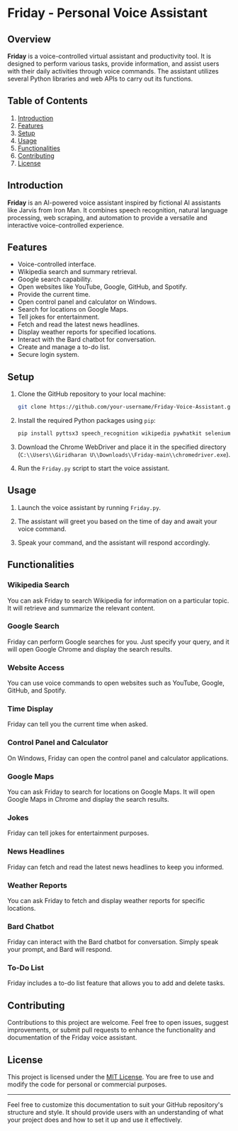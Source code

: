 
# Friday - Personal Voice Assistant

## Overview

**Friday** is a voice-controlled virtual assistant and productivity tool. It is designed to perform various tasks, provide information, and assist users with their daily activities through voice commands. The assistant utilizes several Python libraries and web APIs to carry out its functions.

## Table of Contents

1. [Introduction](#introduction)
2. [Features](#features)
3. [Setup](#setup)
4. [Usage](#usage)
5. [Functionalities](#functionalities)
6. [Contributing](#contributing)
7. [License](#license)

## Introduction

**Friday** is an AI-powered voice assistant inspired by fictional AI assistants like Jarvis from Iron Man. It combines speech recognition, natural language processing, web scraping, and automation to provide a versatile and interactive voice-controlled experience.

## Features

- Voice-controlled interface.
- Wikipedia search and summary retrieval.
- Google search capability.
- Open websites like YouTube, Google, GitHub, and Spotify.
- Provide the current time.
- Open control panel and calculator on Windows.
- Search for locations on Google Maps.
- Tell jokes for entertainment.
- Fetch and read the latest news headlines.
- Display weather reports for specified locations.
- Interact with the Bard chatbot for conversation.
- Create and manage a to-do list.
- Secure login system.

## Setup

1. Clone the GitHub repository to your local machine:

   ```bash
   git clone https://github.com/your-username/Friday-Voice-Assistant.git
   ```

2. Install the required Python packages using `pip`:

   ```bash
   pip install pyttsx3 speech_recognition wikipedia pywhatkit selenium requests bs4 dadjokes Bard
   ```

3. Download the Chrome WebDriver and place it in the specified directory (`C:\\Users\\Giridharan U\\Downloads\\Friday-main\\chromedriver.exe`).

4. Run the `Friday.py` script to start the voice assistant.

## Usage

1. Launch the voice assistant by running `Friday.py`.

2. The assistant will greet you based on the time of day and await your voice command.

3. Speak your command, and the assistant will respond accordingly.

## Functionalities

### Wikipedia Search

You can ask Friday to search Wikipedia for information on a particular topic. It will retrieve and summarize the relevant content.

### Google Search

Friday can perform Google searches for you. Just specify your query, and it will open Google Chrome and display the search results.

### Website Access

You can use voice commands to open websites such as YouTube, Google, GitHub, and Spotify.

### Time Display

Friday can tell you the current time when asked.

### Control Panel and Calculator

On Windows, Friday can open the control panel and calculator applications.

### Google Maps

You can ask Friday to search for locations on Google Maps. It will open Google Maps in Chrome and display the search results.

### Jokes

Friday can tell jokes for entertainment purposes.

### News Headlines

Friday can fetch and read the latest news headlines to keep you informed.

### Weather Reports

You can ask Friday to fetch and display weather reports for specific locations.

### Bard Chatbot

Friday can interact with the Bard chatbot for conversation. Simply speak your prompt, and Bard will respond.

### To-Do List

Friday includes a to-do list feature that allows you to add and delete tasks.

## Contributing

Contributions to this project are welcome. Feel free to open issues, suggest improvements, or submit pull requests to enhance the functionality and documentation of the Friday voice assistant.

## License

This project is licensed under the [MIT License](LICENSE). You are free to use and modify the code for personal or commercial purposes.

---

Feel free to customize this documentation to suit your GitHub repository's structure and style. It should provide users with an understanding of what your project does and how to set it up and use it effectively.
